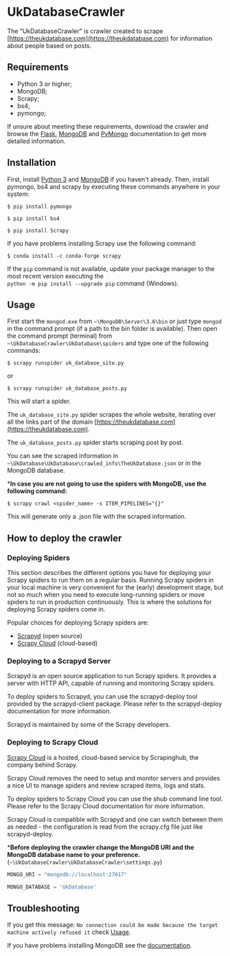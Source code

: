 UkDatabaseCrawler
=================

The "UkDatabaseCrawler" is crawler created to scrape [https://theukdatabase.com](https://theukdatabase.com) for 
information about people based on posts.

## Requirements


  * Python 3 or higher;
  * MongoDB;
  * Scrapy;
  * bs4;
  * pymongo;
  
If unsure about meeting these requirements, download the crawler and
browse the [Flask](http://flask.pocoo.org/docs/0.12), 
[MongoDB](https://docs.mongodb.com) and 
[PyMongo](https://api.mongodb.com/python/current)
documentation to get more detailed information.

## Installation


First, install [Python 3](https://www.python.org) and [MongoDB](https://www.mongodb.com)
if you haven't already. Then, install pymongo, bs4 and scrapy by executing
these commands anywhere in your system:


```terminal
$ pip install pymongo
```

```terminal
$ pip install bs4
```

```terminal
$ pip install Scrapy
```

If you have problems installing Scrapy use the following command: 

```terminal
$ conda install -c conda-forge scrapy
```

If the `pip` command is not available, update your package manager to the
most recent version executing the  
`python -m pip install --upgrade pip` command (Windows).

## Usage

First start the `mongod.exe` from `~\MongoDB\Server\3.6\bin` or just type 
`mongod` in the command prompt (if а path to the bin folder is available).
Then open the command prompt (terminal) from `~\UkDatabaseCrawler\UkDatabase\spiders` 
and type one of the following commands:

```terminal
$ scrapy runspider uk_database_site.py
```

or

```terminal
$ scrapy runspider uk_database_posts.py
```
This will start a spider.

The `uk_database_site.py` spider scrapes the whole website, iterating
over all the links part of the domain [https://theukdatabase.com](https://theukdatabase.com).

The `uk_database_posts.py` spider starts scraping post by post.

You can see the scraped information in 
`~\UkDatabase\UkDatabase\crawled_info\TheUkDatabase.json`
or in the MongoDB database.

***In case you are not going to use the spiders with MongoDB,
use the following command:**

```terminal
$ scrapy crawl <spider_name> -s ITEM_PIPELINES="{}"
```

This will generate only a .json file with the scraped information.

## How to deploy the crawler

### Deploying Spiders

This section describes the different options you have 
for deploying your Scrapy spiders to run them on a regular 
basis. Running Scrapy spiders in your local machine is very 
convenient for the (early) development stage, but not so 
much when you need to execute long-running spiders or move 
spiders to run in production continuously. This is where 
the solutions for deploying Scrapy spiders come in.

Popular choices for deploying Scrapy spiders are:

* [Scrapyd](https://doc.scrapy.org/en/latest/topics/deploy.html#deploy-scrapyd) (open source)
* [Scrapy Cloud](https://doc.scrapy.org/en/latest/topics/deploy.html#deploy-scrapy-cloud) (cloud-based)

### Deploying to a Scrapyd Server
Scrapyd is an open source application to run Scrapy 
spiders. It provides a server with HTTP API, capable of 
running and monitoring Scrapy spiders.

To deploy spiders to Scrapyd, you can use the scrapyd-deploy 
tool provided by the scrapyd-client package. Please refer to 
the scrapyd-deploy documentation for more information.

Scrapyd is maintained by some of the Scrapy developers.

### Deploying to Scrapy Cloud
[Scrapy Cloud](https://scrapinghub.com/scrapy-cloud) is a hosted, 
cloud-based service by Scrapinghub, the company behind Scrapy.

Scrapy Cloud removes the need to setup and monitor servers and 
provides a nice UI to manage spiders and review scraped items,
logs and stats.

To deploy spiders to Scrapy Cloud you can use the shub command 
line tool. Please refer to the Scrapy Cloud documentation for 
more information.

Scrapy Cloud is compatible with Scrapyd and one can switch between 
them as needed - the configuration is read from the scrapy.cfg file 
just like scrapyd-deploy.

***Before deploying the crawler change the MongoDB URI and 
the MongoDB database name to your preference.**
(`~\UkDatabaseCrawler\UkDatabaseCrawler\settings.py`)

```python
MONGO_URI = "mongodb://localhost:27017"
```
```python
MONGO_DATABASE = 'UkDatabase'
```

Troubleshooting
---------------

If you get this message:
`No connection could be made because the target machine actively refused it`
check [Usage](##Usage).

If you have problems installing MongoDB see the 
[documentation](https://docs.mongodb.com/manual/tutorial/install-mongodb-enterprise-on-windows).
